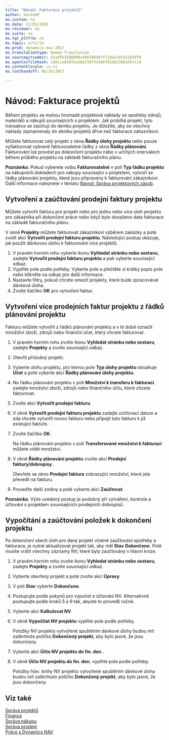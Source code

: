 ```yaml
---
title: "Návod: Fakturace projektů"
author: SorenGP
ms.custom: na
ms.date: 11/01/2016
ms.reviewer: na
ms.suite: na
ms.tgt_pltfrm: na
ms.topic: article
ms-prod: dynamics-nav-2017
ms.translationtype: Human Translation
ms.sourcegitcommit: 51adfb3588099c496f0946ff71da5c6fe518f070
ms.openlocfilehash: c0dcce83dfba30af38f33a6bf814b15862d5fc19
ms.contentlocale: cs-cz
ms.lasthandoff: 06/26/2017

---
```


# <a name="how-to-invoice-jobs"></a>Návod: Fakturace projektů
Během projektu se mohou hromadit projektové náklady ze spotřeby zdrojů, materiálů a nákupů souvisejících s projektem. Jak probíhá projekt, tyto transakce se zaúčtují do deníku projektu. Je důležité, aby se všechny náklady zaznamenaly do deníku projektů dříve než fakturace zákazníkovi.

Můžete fakturovat celý projekt z okna **Řádky úlohy projektu** nebo pouze vyfakturovat vybrané fakturovatelné řádky z okna **Řádky plánování**. Fakturování lze provést po dokončení projektu nebo v určitých intervalech během průběhu projektu na základě fakturačního plánu.

**Poznámka**: Pokud vyberete volbu **Fakturovatelné** v poli **Typ řádku projektu** na nákupních dokladech pro nákupy související s projektem, vytvoří se řádky plánování projektu, které jsou připraveny k fakturování zákazníkovi. Další informace naleznete v tématu [Návod: Správa projektových zásob](projects-how-manage-project-supplies.md).

## <a name="to-create-and-post-a-job-sales-invoice"></a>Vytvoření a zaúčtování prodejní faktury projektu  
Můžete vytvořit fakturu pro projekt nebo pro jednu nebo více úloh projektu pro zákazníka při dokončení práce nebo když bylo dosaženo data fakturace na základě fakturačního plánu.

V okně **Projekty** můžete fakturovat zákazníkovi výběrem zakázky a poté zvolit akci **Vytvořit prodejní fakturu projektu**. Následující postup ukazuje, jak použít dávkovou úlohu k fakturování více projektů.  

1. V pravém horním rohu vyberte ikonu **Vyhledat stránku nebo sestavu**, zadejte **Vytvořit prodejní fakturu projektu** a pak vyberte související odkaz.  
2. Vyplňte pole podle potřeby. Vyberte pole a přečtěte si krátký popis pole nebo klikněte na odkaz pro další informace.
3. Nastavte filtry, pokud chcete omezit projekty, které bude zpracovávat dávková úloha.
3. Zvolte tlačítko **OK** pro vytvoření faktur.  

## <a name="to-create-multiple-job-sales-invoices-from-job-planning-lines"></a>Vytvoření více prodejních faktur projektu z řádků plánování projektu  
Fakturu můžete vytvořit z řádků plánování projektu a v té době označit množství zboží, zdrojů nebo finanční účet, který chcete fakturovat.

1. V pravém horním rohu zvolte ikonu **Vyhledat stránku nebo sestavu**, zadejte **Projekty** a zvolte související odkaz.
2. Otevřít příslušný projekt.
3. Vyberte úlohu projektu, pro kterou pole **Typ úlohy projektu** obsahuje **Účet** a poté vyberte akci **Řádky plánování úlohy projektu**.  
4. Na řádku plánování projektu v poli **Množství k transferu k fakturaci** zadejte množství zboží, zdrojů nebo finančního účtu, které chcete fakturovat.  
5. Zvolte akci **Vytvořit prodejní fakturu**.
6. V okně **Vytvořit prodejní fakturu projektu** zadejte zúčtovací datum a zda chcete vytvořit novou fakturu nebo připojit tuto fakturu k již existující faktuře.
7. Zvolte tlačítko **OK**.

    Na řádku plánování projektu v poli **Transferované množství k fakturaci** můžete vidět množství.

8. V okně **Řádky plánování projektu** zvolte akci **Prodejní faktury/dobropisy**.

    Otevřete se okno **Prodejní faktura** zobrazující množství, které jste převedli na fakturu.  
9. Proveďte další změny a poté vyberte akci **Zaúčtovat**.

**Poznámka**: Výše uvedený postup je podobný při vytváření, kontrole a účtování s projektem souvisejících prodejních dobropisů.

## <a name="to-calculate-and-post-job-completion-entries"></a>Vypočítání a zaúčtování položek k dokončení projektu  
Po dokončení všech úloh pro daný projekt včetně zaúčtování spotřeby a fakturace, je nutné aktualizovat projekt tak, aby měl **Stav** **Dokončeno**. Poté musíte vrátit všechny záznamy NV, které byly zaúčtovány v hlavní knize.

1. V pravém horním rohu zvolte ikonu **Vyhledat stránku nebo sestavu**, zadejte **Projekty** a zvolte související odkaz.  
2. Vyberte otevřený projekt a poté zvolte akci **Úpravy**.
3. V poli **Stav** vyberte **Dokončeno**.
4. Postupujte podle pokynů pro výpočet a účtování NV. Alternativně postupujte podle kroků 5 a 6 tak, abyste to provedli ručně.  
5. Vyberte akci **Kalkulovat NV**.
6. V okně **Vypočítat NV projektu** vyplňte pole podle potřeby.  

     Položky NV projektu vytvořené spuštěním dávkové úlohy budou mít zaškrtnuto políčko **Dokončený projekt**, aby bylo jasné, že jsou dokončeny.  

7. Vyberte akci **Účto NV projektu do fin. den.**.
8. V okně **Účto NV projektu do fin. den.** vyplňte pole podle potřeby.  

     Položky hlav. knihy NV projektu vytvořené spuštěním dávkové úlohy budou mít zaškrtnuto políčko **Dokončený projekt**, aby bylo jasné, že jsou dokončeny.

## <a name="see-also"></a>Viz také
[Správa projektů](projects-manage-projects.md)  
[Finance](finance-setup.md)  
[Správa nákupu](purchasing-manage-purchasing.md)         
[Správa prodeje](sales-manage-sales.md)      
[Práce s Dynamics NAV](ui-work-product.md)  

